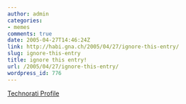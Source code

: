 ```yaml
---
author: admin
categories:
- memes
comments: true
date: 2005-04-27T14:46:24Z
link: http://habi.gna.ch/2005/04/27/ignore-this-entry/
slug: ignore-this-entry
title: ignore this entry!
url: /2005/04/27/ignore-this-entry/
wordpress_id: 776
---
```


[Technorati Profile](http://www.technorati.com/claim/nkxgnd74)
